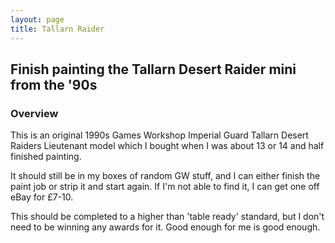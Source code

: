```yaml
---
layout: page
title: Tallarn Raider
---
```


## Finish painting the Tallarn Desert Raider mini from the '90s

### Overview

This is an original 1990s Games Workshop Imperial Guard Tallarn Desert Raiders
Lieutenant model which I bought when I was about 13 or 14 and half finished
painting.

It should still be in my boxes of random GW stuff, and I can either finish the
paint job or strip it and start again. If I'm not able to find it, I can get one
off eBay for £7-10.

This should be completed to a higher than 'table ready' standard, but I don't
need to be winning any awards for it. Good enough for me is good enough.
